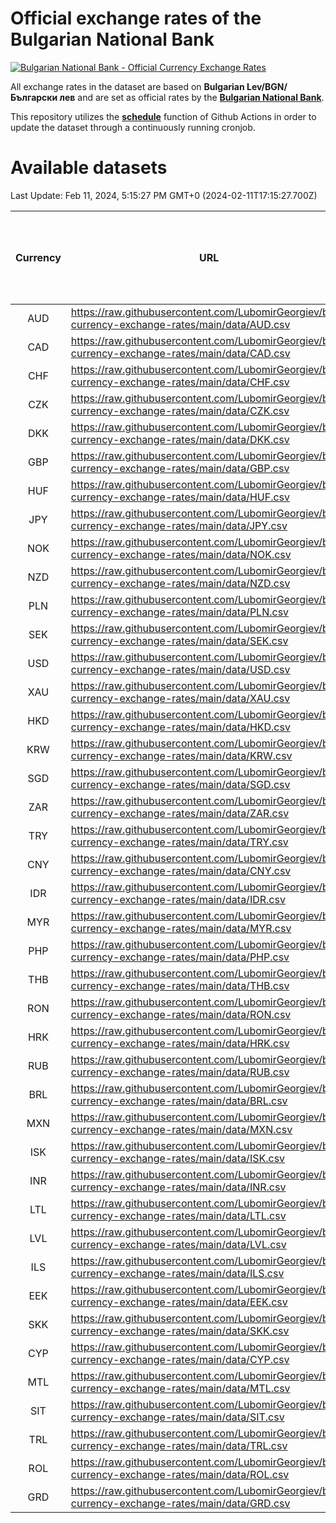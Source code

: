 # Official exchange rates of the Bulgarian National Bank

[![Bulgarian National Bank - Official Currency Exchange Rates](https://github.com/LubomirGeorgiev/bnb-currency-exchange-rates/actions/workflows/update-rates.yml/badge.svg?branch=main)](https://github.com/LubomirGeorgiev/bnb-currency-exchange-rates/actions/workflows/update-rates.yml)

All exchange rates in the dataset are based on **Bulgarian Lev/BGN/Български лев** and are set as official rates by the [**Bulgarian National Bank**](https://www.bnb.bg/Statistics/StExternalSector/StExchangeRates/StERForeignCurrencies/index.htm?toLang=_EN).

This repository utilizes the [**schedule**](https://docs.github.com/en/actions/reference/events-that-trigger-workflows) function of Github Actions in order to update the dataset through a continuously running cronjob.

# Available datasets

<!-- START LINKS (DO NOT EVER FU*ING DELETE THIS COMMENT FOR THE LOVE OF YOUR LIFE!!! IF YOU ARE CURIOS HOW IT WORKS, YOU CAN HAVE A LOOK AT ./src/updateReadme.ts) -->

Last Update: Feb 11, 2024, 5:15:27 PM GMT+0 (2024-02-11T17:15:27.700Z)

| Currency | URL                                                                                             | Number of records | Number of missing days that were filled in |
| :------: | ----------------------------------------------------------------------------------------------- | :---------------: | :----------------------------------------: |
|   AUD    | https://raw.githubusercontent.com/LubomirGeorgiev/bnb-currency-exchange-rates/main/data/AUD.csv |       8890        |                    2747                    |
|   CAD    | https://raw.githubusercontent.com/LubomirGeorgiev/bnb-currency-exchange-rates/main/data/CAD.csv |       8890        |                    2747                    |
|   CHF    | https://raw.githubusercontent.com/LubomirGeorgiev/bnb-currency-exchange-rates/main/data/CHF.csv |       8890        |                    2747                    |
|   CZK    | https://raw.githubusercontent.com/LubomirGeorgiev/bnb-currency-exchange-rates/main/data/CZK.csv |       8890        |                    2747                    |
|   DKK    | https://raw.githubusercontent.com/LubomirGeorgiev/bnb-currency-exchange-rates/main/data/DKK.csv |       8890        |                    2747                    |
|   GBP    | https://raw.githubusercontent.com/LubomirGeorgiev/bnb-currency-exchange-rates/main/data/GBP.csv |       8890        |                    2747                    |
|   HUF    | https://raw.githubusercontent.com/LubomirGeorgiev/bnb-currency-exchange-rates/main/data/HUF.csv |       8890        |                    2747                    |
|   JPY    | https://raw.githubusercontent.com/LubomirGeorgiev/bnb-currency-exchange-rates/main/data/JPY.csv |       8890        |                    2747                    |
|   NOK    | https://raw.githubusercontent.com/LubomirGeorgiev/bnb-currency-exchange-rates/main/data/NOK.csv |       8890        |                    2747                    |
|   NZD    | https://raw.githubusercontent.com/LubomirGeorgiev/bnb-currency-exchange-rates/main/data/NZD.csv |       8890        |                    2747                    |
|   PLN    | https://raw.githubusercontent.com/LubomirGeorgiev/bnb-currency-exchange-rates/main/data/PLN.csv |       8890        |                    2747                    |
|   SEK    | https://raw.githubusercontent.com/LubomirGeorgiev/bnb-currency-exchange-rates/main/data/SEK.csv |       8890        |                    2747                    |
|   USD    | https://raw.githubusercontent.com/LubomirGeorgiev/bnb-currency-exchange-rates/main/data/USD.csv |       8890        |                    2747                    |
|   XAU    | https://raw.githubusercontent.com/LubomirGeorgiev/bnb-currency-exchange-rates/main/data/XAU.csv |       8890        |                    2749                    |
|   HKD    | https://raw.githubusercontent.com/LubomirGeorgiev/bnb-currency-exchange-rates/main/data/HKD.csv |       8588        |                    2656                    |
|   KRW    | https://raw.githubusercontent.com/LubomirGeorgiev/bnb-currency-exchange-rates/main/data/KRW.csv |       8588        |                    2656                    |
|   SGD    | https://raw.githubusercontent.com/LubomirGeorgiev/bnb-currency-exchange-rates/main/data/SGD.csv |       8588        |                    2656                    |
|   ZAR    | https://raw.githubusercontent.com/LubomirGeorgiev/bnb-currency-exchange-rates/main/data/ZAR.csv |       8588        |                    2656                    |
|   TRY    | https://raw.githubusercontent.com/LubomirGeorgiev/bnb-currency-exchange-rates/main/data/TRY.csv |       7070        |                    2186                    |
|   CNY    | https://raw.githubusercontent.com/LubomirGeorgiev/bnb-currency-exchange-rates/main/data/CNY.csv |       6950        |                    2150                    |
|   IDR    | https://raw.githubusercontent.com/LubomirGeorgiev/bnb-currency-exchange-rates/main/data/IDR.csv |       6950        |                    2150                    |
|   MYR    | https://raw.githubusercontent.com/LubomirGeorgiev/bnb-currency-exchange-rates/main/data/MYR.csv |       6950        |                    2150                    |
|   PHP    | https://raw.githubusercontent.com/LubomirGeorgiev/bnb-currency-exchange-rates/main/data/PHP.csv |       6950        |                    2150                    |
|   THB    | https://raw.githubusercontent.com/LubomirGeorgiev/bnb-currency-exchange-rates/main/data/THB.csv |       6950        |                    2150                    |
|   RON    | https://raw.githubusercontent.com/LubomirGeorgiev/bnb-currency-exchange-rates/main/data/RON.csv |       6891        |                    2132                    |
|   HRK    | https://raw.githubusercontent.com/LubomirGeorgiev/bnb-currency-exchange-rates/main/data/HRK.csv |       6544        |                    2021                    |
|   RUB    | https://raw.githubusercontent.com/LubomirGeorgiev/bnb-currency-exchange-rates/main/data/RUB.csv |       6240        |                    1924                    |
|   BRL    | https://raw.githubusercontent.com/LubomirGeorgiev/bnb-currency-exchange-rates/main/data/BRL.csv |       5981        |                    1854                    |
|   MXN    | https://raw.githubusercontent.com/LubomirGeorgiev/bnb-currency-exchange-rates/main/data/MXN.csv |       5981        |                    1854                    |
|   ISK    | https://raw.githubusercontent.com/LubomirGeorgiev/bnb-currency-exchange-rates/main/data/ISK.csv |       5890        |                    1825                    |
|   INR    | https://raw.githubusercontent.com/LubomirGeorgiev/bnb-currency-exchange-rates/main/data/INR.csv |       5618        |                    1744                    |
|   LTL    | https://raw.githubusercontent.com/LubomirGeorgiev/bnb-currency-exchange-rates/main/data/LTL.csv |       5271        |                    1613                    |
|   LVL    | https://raw.githubusercontent.com/LubomirGeorgiev/bnb-currency-exchange-rates/main/data/LVL.csv |       4908        |                    1501                    |
|   ILS    | https://raw.githubusercontent.com/LubomirGeorgiev/bnb-currency-exchange-rates/main/data/ILS.csv |       4767        |                    1485                    |
|   EEK    | https://raw.githubusercontent.com/LubomirGeorgiev/bnb-currency-exchange-rates/main/data/EEK.csv |       4120        |                    1259                    |
|   SKK    | https://raw.githubusercontent.com/LubomirGeorgiev/bnb-currency-exchange-rates/main/data/SKK.csv |       2965        |                    907                     |
|   CYP    | https://raw.githubusercontent.com/LubomirGeorgiev/bnb-currency-exchange-rates/main/data/CYP.csv |       2905        |                    889                     |
|   MTL    | https://raw.githubusercontent.com/LubomirGeorgiev/bnb-currency-exchange-rates/main/data/MTL.csv |       2603        |                    798                     |
|   SIT    | https://raw.githubusercontent.com/LubomirGeorgiev/bnb-currency-exchange-rates/main/data/SIT.csv |       2545        |                    781                     |
|   TRL    | https://raw.githubusercontent.com/LubomirGeorgiev/bnb-currency-exchange-rates/main/data/TRL.csv |       1818        |                    559                     |
|   ROL    | https://raw.githubusercontent.com/LubomirGeorgiev/bnb-currency-exchange-rates/main/data/ROL.csv |       1697        |                    524                     |
|   GRD    | https://raw.githubusercontent.com/LubomirGeorgiev/bnb-currency-exchange-rates/main/data/GRD.csv |        361        |                    109                     |

<!-- END LINKS (DO NOT EVER FU*ING DELETE THIS COMMENT FOR THE LOVE OF YOUR LIFE!!! IF YOU ARE CURIOS HOW IT WORKS, YOU CAN HAVE A LOOK AT ./src/updateReadme.ts) -->
